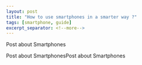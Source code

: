 ```yaml
---
layout: post
title: "How to use smartphones in a smarter way ?"
tags: [smartphone, guide]
excerpt_separator: <!--more-->
---
```

Post about Smartphones
<!--more-->
Post about SmartphonesPost about Smartphones
